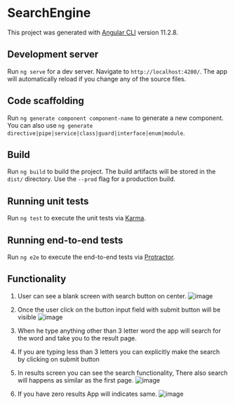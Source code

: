 # SearchEngine

This project was generated with [Angular CLI](https://github.com/angular/angular-cli) version 11.2.8.

## Development server

Run `ng serve` for a dev server. Navigate to `http://localhost:4200/`. The app will automatically reload if you change any of the source files.

## Code scaffolding

Run `ng generate component component-name` to generate a new component. You can also use `ng generate directive|pipe|service|class|guard|interface|enum|module`.

## Build

Run `ng build` to build the project. The build artifacts will be stored in the `dist/` directory. Use the `--prod` flag for a production build.

## Running unit tests

Run `ng test` to execute the unit tests via [Karma](https://karma-runner.github.io).

## Running end-to-end tests

Run `ng e2e` to execute the end-to-end tests via [Protractor](http://www.protractortest.org/).

## Functionality

1. User can see a blank screen with search button on center.
![image](https://user-images.githubusercontent.com/13688824/113608179-d7211700-9667-11eb-888a-663189d8e744.png)

2. Once the user click on the button input field with submit button will be visible
![image](https://user-images.githubusercontent.com/13688824/113608252-f15af500-9667-11eb-9fc2-bc54ce8d91f0.png)

3. When he type anything other than 3 letter word the app will search for the word and take you to the result page.
4. If you are typing less than 3 letters you can explicitly make the search by clicking on submit button
5. In results screen you can see the search functionality, There also search will happens as similar as the first page.
![image](https://user-images.githubusercontent.com/13688824/113608338-12234a80-9668-11eb-86fd-f8348b9ee861.png)

6. If you have zero results App will indicates same.
![image](https://user-images.githubusercontent.com/13688824/113608399-2b2bfb80-9668-11eb-9c6e-b8347c9fa743.png)
